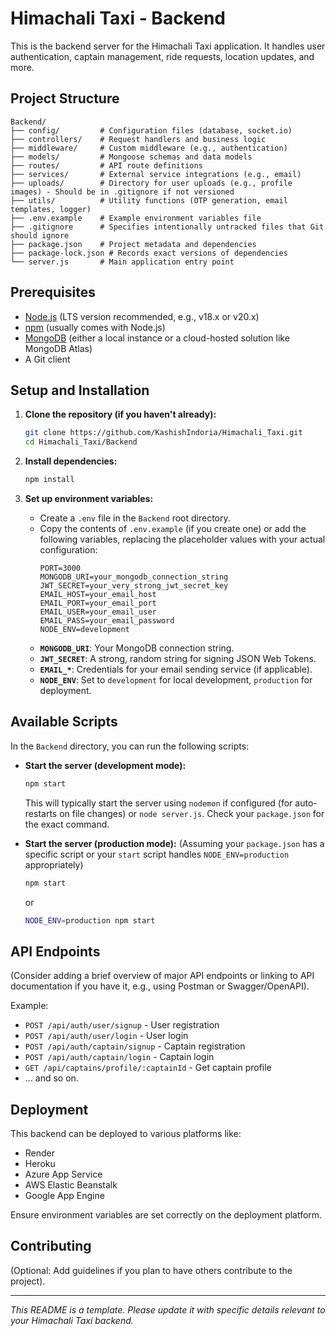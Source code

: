 # Himachali Taxi - Backend

This is the backend server for the Himachali Taxi application. It handles user authentication, captain management, ride requests, location updates, and more.

## Project Structure

```
Backend/
├── config/         # Configuration files (database, socket.io)
├── controllers/    # Request handlers and business logic
├── middleware/     # Custom middleware (e.g., authentication)
├── models/         # Mongoose schemas and data models
├── routes/         # API route definitions
├── services/       # External service integrations (e.g., email)
├── uploads/        # Directory for user uploads (e.g., profile images) - Should be in .gitignore if not versioned
├── utils/          # Utility functions (OTP generation, email templates, logger)
├── .env.example    # Example environment variables file
├── .gitignore      # Specifies intentionally untracked files that Git should ignore
├── package.json    # Project metadata and dependencies
├── package-lock.json # Records exact versions of dependencies
└── server.js       # Main application entry point
```

## Prerequisites

*   [Node.js](https://nodejs.org/) (LTS version recommended, e.g., v18.x or v20.x)
*   [npm](https://www.npmjs.com/) (usually comes with Node.js)
*   [MongoDB](https://www.mongodb.com/) (either a local instance or a cloud-hosted solution like MongoDB Atlas)
*   A Git client

## Setup and Installation

1.  **Clone the repository (if you haven't already):**
    ```bash
    git clone https://github.com/KashishIndoria/Himachali_Taxi.git
    cd Himachali_Taxi/Backend
    ```

2.  **Install dependencies:**
    ```bash
    npm install
    ```

3.  **Set up environment variables:**
    *   Create a `.env` file in the `Backend` root directory.
    *   Copy the contents of `.env.example` (if you create one) or add the following variables, replacing the placeholder values with your actual configuration:
        ```env
        PORT=3000
        MONGODB_URI=your_mongodb_connection_string
        JWT_SECRET=your_very_strong_jwt_secret_key
        EMAIL_HOST=your_email_host
        EMAIL_PORT=your_email_port
        EMAIL_USER=your_email_user
        EMAIL_PASS=your_email_password
        NODE_ENV=development
        ```
    *   **`MONGODB_URI`**: Your MongoDB connection string.
    *   **`JWT_SECRET`**: A strong, random string for signing JSON Web Tokens.
    *   **`EMAIL_*`**: Credentials for your email sending service (if applicable).
    *   **`NODE_ENV`**: Set to `development` for local development, `production` for deployment.

## Available Scripts

In the `Backend` directory, you can run the following scripts:

*   **Start the server (development mode):**
    ```bash
    npm start
    ```
    This will typically start the server using `nodemon` if configured (for auto-restarts on file changes) or `node server.js`. Check your `package.json` for the exact command.

*   **Start the server (production mode):**
    (Assuming your `package.json` has a specific script or your `start` script handles `NODE_ENV=production` appropriately)
    ```bash
    npm start 
    ```
    or
    ```bash
    NODE_ENV=production npm start
    ```

## API Endpoints

(Consider adding a brief overview of major API endpoints or linking to API documentation if you have it, e.g., using Postman or Swagger/OpenAPI).

Example:
*   `POST /api/auth/user/signup` - User registration
*   `POST /api/auth/user/login` - User login
*   `POST /api/auth/captain/signup` - Captain registration
*   `POST /api/auth/captain/login` - Captain login
*   `GET /api/captains/profile/:captainId` - Get captain profile
*   ... and so on.

## Deployment

This backend can be deployed to various platforms like:
*   Render
*   Heroku
*   Azure App Service
*   AWS Elastic Beanstalk
*   Google App Engine

Ensure environment variables are set correctly on the deployment platform.

## Contributing

(Optional: Add guidelines if you plan to have others contribute to the project).

---

*This README is a template. Please update it with specific details relevant to your Himachali Taxi backend.*
